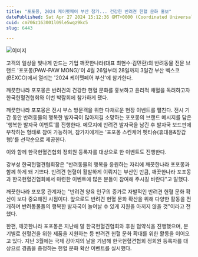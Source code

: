 ```yaml
---
title: "포포몽, 2024 케이펫페어 부산 참가... 건강한 반려견 헌혈 문화 홍보"
datePublished: Sat Apr 27 2024 15:12:36 GMT+0000 (Coordinated Universal Time)
cuid: cm706z163001l09le5wqz9kc5
slug: 6443

---
```



![이미지](https://cdn.hashnode.com/res/hashnode/image/upload/v1739260796958/1c28cfa3-d56a-4de7-8722-67e0e4a9e3b5.jpeg)

고객의 일상을 빛나게 만드는 기업 깨끗한나라(대표 최현수·김민환)의 반려동물 전문 브랜드 '포포몽(PAW-PAW MONG)'이 4월 26일부터 28일까지 3일간 부산 벡스코(BEXCO)에서 열리는 '2024 케이펫페어 부산'에 참가한다.

깨끗한나라 포포몽은 반려견의 건강한 헌혈 문화를 홍보하고 윤리적 채혈을 독려하고자 한국헌혈견협회와 이번 박람회에 참가하게 됐다.

깨끗한나라 포포몽은 전시 부스 방문객을 위한 다채로운 현장 이벤트를 펼친다. 전시 기간 동안 반려동물의 행복한 발자국이 많아지길 소망하는 포포몽의 브랜드 메시지를 담은 '행복한 발자국 이벤트'를 진행한다. 메모지에 반려견 발자국을 남긴 후 발자국 보드판에 부착하는 형태로 참여 가능하며, 참가자에게는 '포포몽 스킨케어 펫티슈(휴대용&장갑형)'를 선착순으로 제공한다.

이와 함께 한국헌혈견협회 정회원 등록자를 대상으로 한 이벤트도 진행한다.

강부성 한국헌혈견협회장은 "반려동물의 행복을 응원하는 자리에 깨끗한나라 포포몽과 함께 하게 돼 기쁘다. 반려견 헌혈이 활발하게 이뤄지는 부산인 만큼, 깨끗한나라 포포몽과 한국헌혈견협회에서 마련한 이벤트에 많은 분들이 참여해 주시길 바란다"고 말했다.

깨끗한나라 포포몽 관계자는 "반려견 양육 인구의 증가로 자발적인 반려견 헌혈 문화 확산이 보다 중요해진 시점이다. 앞으로도 반려견 헌혈 문화 확산을 위해 다양한 활동을 전개하며 반려동물들의 행복한 발자국이 늘어날 수 있게 지원을 아끼지 않을 것"이라고 전했다.

한편, 깨끗한나라 포포몽은 지난해 말 한국헌혈견협회와 후원 협약식을 진행했으며, 분기별로 헌혈견을 위한 제품을 지원하는 등 반려견 헌혈 문화 확대를 위한 활동을 이어오고 있다. 지난 3월에는 국제 강아지의 날을 기념해 한국헌혈견협회 정회원 등록자를 대상으로 경품을 증정하는 헌혈 문화 확산 이벤트를 실시했다.